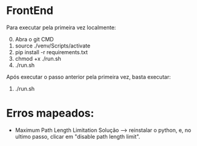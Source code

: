 # FrontEnd

Para executar pela primeira vez localmente:

0. Abra o git CMD
1. source ./venv/Scripts/activate
2. pip install -r requirements.txt
3. chmod +x ./run.sh
4. ./run.sh

Após executar o passo anterior pela primeira vez, basta executar:

1. ./run.sh

# Erros mapeados:
- Maximum Path Length Limitation
Solução --> reinstalar o python, e, no ultimo passo, clicar em "disable path length limit".
